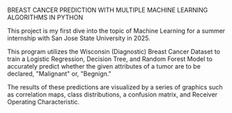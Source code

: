 BREAST CANCER PREDICTION WITH MULTIPLE MACHINE LEARNING ALGORITHMS IN PYTHON

This project is my first dive into the topic of Machine Learning for a summer internship with San Jose State University in 2025.

This program utilizes the Wisconsin (Diagnostic) Breast Cancer Dataset to train a Logistic Regression, Decision Tree, and Random Forest Model
to accurately predict whether the given attributes of a tumor are to be declared, "Malignant" or, "Begnign."

The results of these predictions are visualized by a series of graphics such as correlation maps, class distributions, a confusion matrix,
and  Receiver Operating Characteristic.
